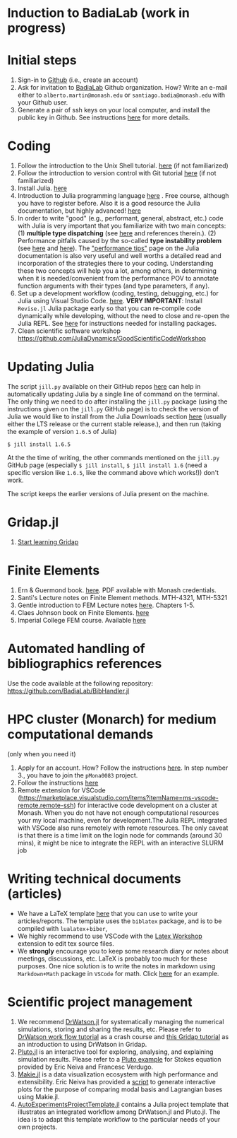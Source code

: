 # Induction to BadiaLab (work in progress)

# Initial steps
 1. Sign-in to [Github](https://github.com/) (i.e., create an account)
 2. Ask for invitation to [BadiaLab](https://github.com/BadiaLab) Github organization. How? Write an e-mail either to `alberto.martin@monash.edu` or `santiago.badia@monash.edu` with your Github user.
 3. Generate a pair of ssh keys on your local computer, and install the public key in Github. See instructions [here](https://www.inmotionhosting.com/support/server/ssh/how-to-add-ssh-keys-to-your-github-account/) for more details.

# Coding 

1. Follow the introduction to the Unix Shell tutorial. [here](https://github.com/MonashMath/SCI1022/blob/master/Unix-CLI.md) (if not familiarized)
2. Follow the introduction to version control with Git tutorial [here](https://github.com/MonashMath/SCI1022/blob/master/Git.md) (if not familiarized)
3. Install Julia. [here](https://github.com/gridap/Gridap.jl/wiki/Start-learning-Julia)
4. Introduction to Julia programming language [here](https://juliaacademy.com/p/intro-to-julia) . Free course, although you have to register before. Also it is a good resource the Julia documentation, but highly advanced! [here](https://docs.julialang.org/en/v1/)
5. In order to write "good" (e.g., performant, general, abstract, etc.) code with Julia is very important that you familiarize with two main concepts: (1) **multiple type dispatching** (see [here](https://docs.julialang.org/en/v1/manual/methods/) and references therein.). (2) Performance pitfalls caused by the so-called **type instability problem** (see [here](https://docs.julialang.org/en/v1/manual/performance-tips/#man-code-warntype) and [here](https://discourse.julialang.org/t/dynamic-dispatch/6963/2?u=amartinhuertas)). The ["performance tips"](https://docs.julialang.org/en/v1/manual/performance-tips/) page on the Julia documentation is also very useful and well worths a detailed read and incorporation of the strategies there to your coding. Understanding these two concepts will help you a lot, among others, in determining when it is needed/convenient from the performance POV to annotate function arguments with their types (and type parameters, if any). 
6. Set up a development workflow (coding, testing, debugging, etc.) for Julia using Visual Studio Code. [here](https://github.com/gridap/Gridap.jl/wiki/Visual-Studio-Code-as-Julia-IDE). **VERY IMPORTANT**: Install `Revise.jl` Julia package early so that you can re-compile code dynamically while developing, without the need to close and re-open the Julia REPL. See [here](https://pkgdocs.julialang.org/v1/) for instructions needed for installing packages.
7. Clean scientific software workshop https://github.com/JuliaDynamics/GoodScientificCodeWorkshop

# Updating Julia

The script `jill.py` available on their GitHub repos [here](https://github.com/johnnychen94/jill.py) can help in automatically updating Julia by a single line of command on the terminal. The only thing we need to do after installing the `jill.py` package (using the instructions given on the `jill.py` GitHub page) is to check the version of Julia we would like to install from the Julia Downloads section [here](https://julialang.org/downloads/) (usually either the LTS release or the current stable release.), and then run (taking the example of version `1.6.5` of Julia)

```shell
$ jill install 1.6.5
```
At the the time of writing, the other commands mentioned on the `jill.py` GitHub page (especially `$ jill install`, `$ jill install 1.6` (need a specific version like `1.6.5`, like the command above which works!)) don't work. 

The script keeps the earlier versions of Julia present on the machine. 

# Gridap.jl 

1. [Start learning Gridap](https://github.com/gridap/Gridap.jl/wiki/Start-learning-Gridap)

# Finite Elements 
 1. Ern & Guermond book. [here](https://link.springer.com/book/10.1007/978-3-030-56341-7). PDF available with Monash credentials.
 2. Santi's Lecture notes on Finite Element methods. MTH-4321, MTH-5321
 3. Gentle introduction to FEM Lecture notes [here](https://team-pancho.github.io/documents/anIntro2FEM_2015.pdf). Chapters 1-5.
 4. Claes Johnson book on Finite Elements. [here](https://www.booktopia.com.au/numerical-solution-of-partial-differential-equations-by-the-finite-element-method-claes-johnson/book/9780486469003.html?source=pla&gclid=CjwKCAiA78aNBhAlEiwA7B76pyECVNAow3Euugh0nZIWJ1C3O-n8rQAhK3GrEWuYJkErXaPqSvaMdhoCH1sQAvD_BwE)
 5. Imperial College FEM course. Available [here](https://finite-element.github.io/)

# Automated handling of bibliographics references 

Use the code available at the following repository: https://github.com/BadiaLab/BibHandler.jl

# HPC cluster (Monarch) for medium computational demands

(only when you need it)

1. Apply for an account. How? Follow the instructions [here](https://docs.monarch.erc.monash.edu/MonARCH/requesting-an-account.html). In step number 3., you have to join the `pMona0083` project.
2. Follow the instructions [here](https://github.com/gridap/GridapDistributed.jl/wiki/Monarch-(Monash)-Useful-links,-commands,-and-workflows)
3. Remote extension for VSCode (https://marketplace.visualstudio.com/items?itemName=ms-vscode-remote.remote-ssh) for interactive code development on a cluster at Monash. When you do not have not enough computational resources your my local machine, even for development.The Julia REPL integrated with VSCode also runs remotely with remote resources. The only caveat is that there is a time limit on the login node for commands (around 30 mins), it might be nice to integrate the REPL with an interactive SLURM job

# Writing technical documents (articles)

* We have a LaTeX template [here](https://github.com/BadiaLab/induction/tree/main/assets/latex-template) that you can use to write your articles/reports. The template  uses the `biblatex` package, and is to be compiled with `lualatex`+`biber`, 
* We highly recommend to use VSCode with the [Latex Workshop](https://marketplace.visualstudio.com/items?itemName=James-Yu.latex-workshop) extension to edit tex source files.
* We **strongly** encourage you to keep some research diary or notes about meetings, discussions, etc. LaTeX is probably too much for these purposes. One nice solution is to write the notes in markdown using `Markdown+Math` package in `VSCode` for math. Click [here](https://github.com/BadiaLab/induction/blob/main/assets/latex-template/sample.md) for an example.

# Scientific project management

1. We recommend [DrWatson.jl](https://juliadynamics.github.io/DrWatson.jl/stable/) for systematically managing the numerical simulations, storing and sharing the results, etc. Please refer to [DrWatson work flow tutorial](https://juliadynamics.github.io/DrWatson.jl/stable/workflow/#DrWatson-Workflow-Tutorial-1) as a crash course and [this Gridap tutorial](https://gridap.github.io/Tutorials/stable/pages/t014_validation_DrWatson/#Tutorial-14:-On-using-DrWatson.jl-1) as an introduction to using DrWatson in Gridap. 
2. [Pluto.jl](https://github.com/fonsp/Pluto.jl) is an interactive tool for exploring, analysing, and explaining simulation results. Please refer to a [Pluto example](scripts/pluto-example) for Stokes equation provided by Eric Neiva and Francesc Verdugo. 
3. [Makie.jl](https://github.com/JuliaPlots/Makie.jl) is a data visualization ecosystem with high performance and extensibility. Eric Neiva has provided a [script](scripts/makie_example.jl) to generate interactive plots for the purpose of comparing modal basis and Lagrangian bases using Makie.jl.
4. [AutoExperimentsProjectTemplate.jl](https://github.com/BadiaLab/AutoExperimentsProjectTemplate.jl) contains a Julia project template that illustrates an integrated workflow among DrWatson.jl and Pluto.jl. The idea is to adapt this template workflow to the particular needs of your own projects.   
